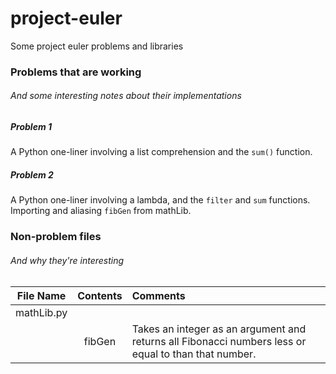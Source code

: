 project-euler
=============

Some project euler problems and libraries

### Problems that are working
###### And some interesting notes about their implementations



##### Problem 1
A Python one-liner involving a list comprehension and the ```sum()``` function.

##### Problem 2
A Python one-liner involving a lambda, and the ```filter``` and ```sum``` functions. Importing and aliasing ```fibGen``` from mathLib.



### Non-problem files
###### And why they're interesting

| File Name | Contents | Comments |
| :---------: | :--------: | :-------- |
| mathLib.py | | |
| | fibGen | Takes an integer as an argument and returns all Fibonacci numbers less or equal to than that number. |